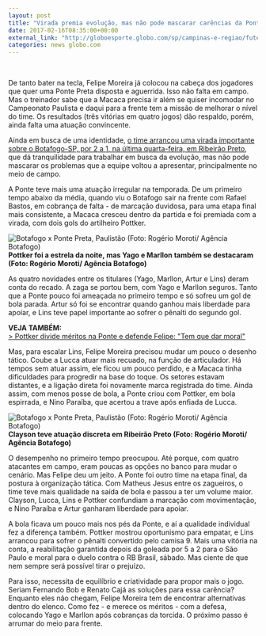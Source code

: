 ```yaml
---
layout: post
title: "Virada premia evolução, mas não pode mascarar carências da Ponte; análise"
date: 2017-02-16T08:35:00+00:00
external_link: "http://globoesporte.globo.com/sp/campinas-e-regiao/futebol/times/ponte-preta/noticia/2017/02/virada-premia-evolucao-mas-nao-pode-mascarar-carencias-da-ponte-analise.html"
categories: news globo.com
---
```

&nbsp;

De tanto bater na tecla, Felipe Moreira já colocou na cabeça dos jogadores que quer uma Ponte Preta disposta e aguerrida. Isso não falta em campo. Mas o treinador sabe que a Macaca precisa ir além se quiser incomodar no Campeonato Paulista e daqui para a frente tem a missão de melhorar o nível do time.&nbsp;Os resultados (três vitórias em quatro jogos) dão respaldo, porém, ainda falta uma atuação convincente.&nbsp;

Ainda em busca de uma identidade, [o time arrancou uma virada importante sobre o Botafogo-SP, por 2 a 1, na última quarta-feira, em Ribeirão Preto](http://globoesporte.globo.com/sp/ribeirao-preto-e-regiao/futebol/campeonato-paulista/jogo/15-02-2017/botafogo-sp-ponte-preta/), que dá tranquilidade para trabalhar em busca da evolução, mas não pode mascarar os problemas que a equipe voltou a apresentar, principalmente no meio de campo.&nbsp;

A Ponte teve mais uma atuação irregular na temporada. De um primeiro tempo abaixo da média, quando viu o Botafogo sair na frente com Rafael Bastos, em cobrança de falta - de marcação duvidosa, para uma etapa final mais consistente, a Macaca cresceu dentro da partida e foi premiada com a virada, com dois gols do artilheiro Pottker.&nbsp;

 ![Botafogo x Ponte Preta, Paulistão (Foto: Rogério Moroti/ Agência Botafogo)](http://s2.glbimg.com/a6IYNomYTd_XSDEpabX-ox2778o=/0x41:2000x1085/690x360/s.glbimg.com/es/ge/f/original/2017/02/15/32883944566_68c43df318_o_h3vhM5W.jpg "Botafogo x Ponte Preta, Paulistão (Foto: Rogério Moroti/ Agência Botafogo)")**Pottker foi a estrela da noite,&nbsp;mas Yago e Marllon também&nbsp;se destacaram (Foto: Rogério Moroti/ Agência Botafogo)**

As quatro novidades entre os titulares (Yago, Marllon, Artur e Lins) deram conta do recado. A zaga se portou bem, com Yago e Marllon seguros. Tanto que a Ponte pouco foi ameaçada no primeiro tempo e só sofreu um gol de bola parada. Artur só foi se encontrar quando ganhou mais liberdade para apoiar, e Lins teve papel importante ao sofrer o pênalti do segundo gol.&nbsp;

**VEJA TAMBÉM:**  
[\>&nbsp;Pottker divide méritos na Ponte e defende Felipe: "Tem que dar moral"](http://globoesporte.globo.com/sp/campinas-e-regiao/futebol/times/ponte-preta/noticia/2017/02/pottker-divide-meritos-na-ponte-e-defende-felipe-tem-que-dar-moral.html)

Mas, para escalar Lins, Felipe Moreira precisou mudar um pouco o desenho tático. Coube a Lucca atuar mais recuado, na função de articulador. Há tempos sem atuar assim, ele ficou um pouco perdido, e a Macaca tinha dificuldades para progredir na base do toque. Os setores estavam distantes, e a ligação direta foi novamente marca registrada do time. Ainda assim, com menos posse de bola, a Ponte criou com Pottker, em bola espirrada, e Nino Paraíba, que acertou a trave após enfiada de Lucca.&nbsp;

 ![Botafogo x Ponte Preta, Paulistão (Foto: Rogério Moroti/ Agência Botafogo)](http://s2.glbimg.com/3QDgI5k2PnrlFbEkTjIhGKXgKUM=/34x0:1772x1332/300x230/s.glbimg.com/es/ge/f/original/2017/02/15/32924277785_23890c2b57_o_rYH1QLf.jpg "Botafogo x Ponte Preta, Paulistão (Foto: Rogério Moroti/ Agência Botafogo)")**Clayson teve atuação discreta em Ribeirão Preto (Foto: Rogério Moroti/ Agência Botafogo)**

O desempenho no primeiro tempo preocupou. Até porque, com quatro atacantes em campo, eram poucas as opções no banco para mudar o cenário. Mas Felipe deu um jeito. A Ponte foi outro time na etapa final, da postura à organização tática. Com Matheus Jesus entre os zagueiros, o time teve mais qualidade na saída de bola e passou a ter um volume maior. Clayson, Lucca, Lins e Pottker confundiam a marcação com movimentação, e Nino Paraíba e Artur ganharam liberdade para apoiar.&nbsp;

A bola ficava um pouco mais nos pés da Ponte, e aí a qualidade individual fez a diferença também. Pottker mostrou oportunismo para empatar, e Lins arrancou para sofrer o pênalti convertido pelo camisa 9. Mais uma vitória na conta, a reabilitação garantida depois da goleada por 5 a 2 para o São Paulo e moral para o duelo contra o RB Brasil, sábado. Mas ciente de que nem sempre será possível tirar o prejuízo.

Para isso, necessita de equilíbrio e criatividade para propor mais o jogo. Seriam Fernando Bob e Renato Cajá as soluções para essa carência? Enquanto eles não chegam, Felipe Moreira tem de encontrar alternativas dentro do elenco. Como fez - e merece os méritos - com a defesa, colocando Yago e Marllon após cobranças da torcida. O próximo passo é arrumar do meio para frente.&nbsp;

